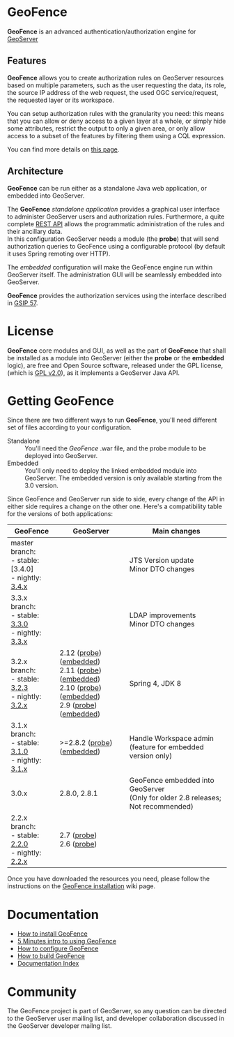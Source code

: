 GeoFence
==================================================

**GeoFence** is an advanced authentication/authorization engine for [GeoServer](http://www.geoserver.org) 

Features
--------------------------------------------------

**GeoFence** allows you to create authorization rules on GeoServer resources based on multiple parameters, such as the user requesting the data, its role, the source IP address of the web request, the used OGC service/request, the requested layer or its workspace.

You can setup authorization rules with the granularity you need: this means that you can allow or deny access to a given layer at a whole, or simply hide some attributes, restrict the output to only a given area, or only allow access to a subset of the features by filtering them using a CQL expression. 

You can find more details on [this page](https://github.com/geoserver/geofence/wiki/Main-concepts#rules).

Architecture
--------------------------------------------------

**GeoFence** can be run either as a standalone Java web application, or embedded into GeoServer.

The **GeoFence** *standalone application* provides a graphical user interface to administer GeoServer users and authorization rules. Furthermore, a quite complete [REST API](https://github.com/geoserver/geofence/wiki/REST-API) allows the programmatic administration of the rules and their ancillary data.  
In this configuration GeoServer needs a module (the **probe**) that will send authorization queries to GeoFence using a configurable protocol (by default it uses Spring remoting over HTTP).

The *embedded* configuration will make the GeoFence engine run within GeoServer itself. The administration GUI will be seamlessly embedded into GeoServer.

**GeoFence** provides the authorization services using the interface described in [GSIP 57](http://geoserver.org/display/GEOS/GSIP+57+-+Improving+GeoServer+authorization+framework).


License
==================================================
**GeoFence** core modules and GUI, as well as the part of **GeoFence** that shall be installed as a module into GeoServer (either the **probe** or the **embedded** logic), are free and Open Source software, released under the GPL license,  (which is [GPL v2.0](http://www.gnu.org/licenses/old-licenses/gpl-2.0.html)), as it implements a GeoServer Java API.

Getting GeoFence
==================================================

Since there are two different ways to run **GeoFence**, you'll need different set of files according to your configuration.

<dl>
  <dt>Standalone</dt>
  <dd>You'll need the <em>GeoFence</em> .war file, and the probe module to be deployed into GeoServer.</dd>

  <dt>Embedded</dt>
  <dd>You'll only need to deploy the linked embedded module into GeoServer. The embedded version is only available starting from the 3.0 version.</dd>
</dl>


Since GeoFence and GeoServer run side to side, every change of the API in either side requires a change on the other one.
Here's a compatibility table for the versions of both applications:

| GeoFence         | GeoServer  |   Main changes                        |
|------------------|------------|---------------------------------------|
| master branch: <br/>- stable: [3.4.0] <br/>- nightly: [3.4.x] | | JTS Version update <br/> Minor DTO changes |
| 3.3.x branch: <br/>- stable: [3.3.0] <br/>- nightly: [3.3.x] | | LDAP improvements <br/> Minor DTO changes |
| 3.2.x branch: <br/>- stable: [3.2.3] <br/>- nightly: [3.2.x] | 2.12 ([probe][2.12_probe]) ([embedded][2.12_embedded]) <br/> 2.11 ([probe][2.11_probe]) ([embedded][2.11_embedded]) <br/> 2.10 ([probe][2.10_probe]) ([embedded][2.10_embedded]) <br/> 2.9 ([probe][2.9_probe]) ([embedded][2.9_embedded]) | Spring 4, JDK 8                       |
| 3.1.x branch:  <br/>- stable: [3.1.0] <br/>- nightly: [3.1.x] | >=2.8.2 ([probe][2.8_probe]) ([embedded][2.8_embedded]) | Handle Workspace admin <br/> (feature for embedded version only)
| 3.0.x            | 2.8.0, 2.8.1        | GeoFence embedded into GeoServer  <br/>(Only for older 2.8 releases; Not recommended)
| 2.2.x branch: <br/>- stable: [2.2.0] <br/>- nightly: [2.2.x]  | 2.7 ([probe][2.7])<br/> 2.6 ([probe][2.6])   | 

[3.4.x]: http://build.geoserver.org/geofence/master/geofence-master-latest-war.zip
[3.4.1]: http://build.geoserver.org/geofence/3.4.x/release-v3.4.1-geofence-war.zip
[3.3.x]: http://build.geoserver.org/geofence/3.3.x/geofence-3.3.x-latest-war.zip
[3.3.0]: http://build.geoserver.org/geofence/3.3.x/release-v3.3.0-geofence-war.zip
[3.2.0]: http://build.geoserver.org/geofence/3.2.x/release-v3.2.0-geofence-war.zip
[3.2.1]: http://build.geoserver.org/geofence/3.2.x/release-v3.2.1-geofence-war.zip
[3.2.2]: http://build.geoserver.org/geofence/3.2.x/release-v3.2.2-geofence-war.zip
[3.2.3]: http://build.geoserver.org/geofence/3.2.x/release-v3.2.3-geofence-war.zip
[3.2.x]: http://build.geoserver.org/geofence/3.2.x/geofence-3.2.x-latest-war.zip
[3.1.0]: http://build.geoserver.org/geofence/3.1.x/release-v3.1.0-geofence-war.zip
[3.1.x]: http://build.geoserver.org/geofence/3.1.x/geofence-3.1.x-latest-war.zip
[2.2.0]: http://build.geoserver.org/geofence/2.2.x/geofence-release-v2.2.0-war.zip
[2.2.x]: http://build.geoserver.org/geofence/2.2.x/geofence-2.2.x-latest-war.zip

[2.6]:          http://ares.boundlessgeo.com/geoserver/2.6.x/community-latest/geoserver-2.6-SNAPSHOT-geofence-plugin.zip
[2.7]:          http://ares.boundlessgeo.com/geoserver/2.7.x/community-latest/geoserver-2.7-SNAPSHOT-geofence-plugin.zip
[2.8_probe]:    http://ares.boundlessgeo.com/geoserver/2.8.x/community-latest/geoserver-2.8-SNAPSHOT-geofence-plugin.zip
[2.8_embedded]: http://ares.boundlessgeo.com/geoserver/2.8.x/community-latest/geoserver-2.8-SNAPSHOT-geofence-server-plugin.zip
[2.9_probe]:    http://ares.boundlessgeo.com/geoserver/2.9.x/community-latest/geoserver-2.9-SNAPSHOT-geofence-plugin.zip
[2.9_embedded]: http://ares.boundlessgeo.com/geoserver/2.9.x/community-latest/geoserver-2.9-SNAPSHOT-geofence-server-plugin.zip
[2.10_probe]:    http://ares.boundlessgeo.com/geoserver/2.10.x/community-latest/geoserver-2.10-SNAPSHOT-geofence-plugin.zip
[2.10_embedded]: http://ares.boundlessgeo.com/geoserver/2.10.x/community-latest/geoserver-2.10-SNAPSHOT-geofence-server-plugin.zip
[2.11_probe]:    http://build.geoserver.org/geoserver/2.11.x/community-latest/geoserver-2.11-SNAPSHOT-geofence-plugin.zip
[2.11_embedded]: http://build.geoserver.org/geoserver/2.11.x/community-latest/geoserver-2.11-SNAPSHOT-geofence-server-plugin.zip
[2.12_probe]:    http://build.geoserver.org/geoserver/2.12.x/community-latest/geoserver-2.12-SNAPSHOT-geofence-plugin.zip
[2.12_embedded]: http://build.geoserver.org/geoserver/2.12.x/community-latest/geoserver-2.12-SNAPSHOT-geofence-server-plugin.zip


Once you have downloaded the resources you need, please follow the instructions on the [GeoFence installation](https://github.com/geoserver/geofence/wiki/GeoFence-installation) wiki page.


Documentation
==================================================
* [How to install GeoFence](https://github.com/geoserver/geofence/wiki/GeoFence-installation)
* [5 Minutes intro to using GeoFence](https://github.com/geoserver/geofence/wiki/First-steps)
* [How to configure GeoFence](https://github.com/geoserver/geofence/wiki/GeoFence-configuration)
* [How to build GeoFence](https://github.com/geoserver/geofence/wiki/Building-instructions)
* [Documentation Index](https://github.com/geoserver/geofence/wiki/Documentation-index)

Community
==================================================
The GeoFence project is part of GeoServer, so any question can be directed to the GeoServer user mailing list, and developer collaboration discussed in the GeoServer developer mailng list. 
